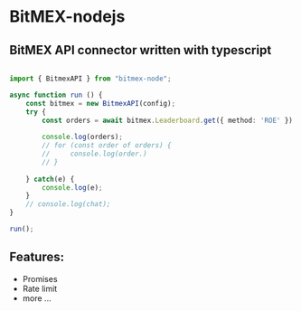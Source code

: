 # BitMEX-nodejs

## BitMEX API connector written with typescript

```typescript

import { BitmexAPI } from "bitmex-node";

async function run () {
    const bitmex = new BitmexAPI(config);
    try {
        const orders = await bitmex.Leaderboard.get({ method: 'ROE' })
        
        console.log(orders);
        // for (const order of orders) {
        //     console.log(order.)
        // }
        
    } catch(e) {
        console.log(e);
    }
    // console.log(chat);
}

run();
```

## Features:

- Promises
- Rate limit
- more ...

